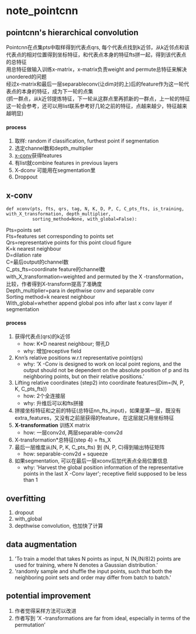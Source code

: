 # note_pointcnn

## pointcnn's hierarchical convolution
Pointcnn在点集pts中取样得到代表点qrs, 每个代表点找到k近邻，从k近邻点和该代表点的相对位置得到坐标特征，和代表点本身的特征fts拼一起，得到该代表点的总特征   
用总特征做输入训练x-matrix，x-matrix负责weight and permute总特征来解决unordered的问题   
经过x-matrix和最后一层separableconv(让dim对的上)后的feature作为这一轮代表点的本身的特征，成为下一轮的点集  
(抓一群点，从k近邻提炼特征，下一轮从这群点里再抓新的一群点，上一轮的特征这一轮会参考，还可以用list联系参考好几轮之前的特征，点越来越少，特征越来越明显)  
#### process
1. 取样: random if classification, furthest point if segmentation
2. 选定channel数和depth_multiplier
3. [x-conv](#x-conv)获得features
4. 有list就combine features in previous layers
5. X-dconv 可能用在segmentation里
6. Droppout  


## x-conv
```python3
def xconv(pts, fts, qrs, tag, N, K, D, P, C, C_pts_fts, is_training, with_X_transformation, depth_multiplier,
          sorting_method=None, with_global=False):
```
  Pts=points set  
  Fts=features set corresponding to points set  
  Qrs=representative points for this point cloud figure  
  K=k nearest neighbour  
  D=dilation rate  
  C=最后output的channel数  
  C_pts_fts=coordinate feature的channel数  
  with_X_transformation=weighted and permuted by the X -transformation，比较，作者得到X-transform提高了准确度  
  Depth_multiplier=para in depthwise conv and separable conv  
  Sorting method=k nearest neighbour  
  With_global=whether append global pos info after last x conv layer if segmentation  

#### process
1. 获得代表点(qrs)的k近邻  
    * how: K*D nearest neighbour; 带孔D   
    * why: 增加receptive field  
2. Knn’s relative positions w.r.t representative point(qrs) 
    * why: ‘X -Conv is designed to work on local point regions, and the output should not be dependent on the absolute position of p and its neighboring points, but on their relative positions.’
3. Lifting relative coordinates (step2) into coordinate features(Dim=(N, P, K, C_pts_fts)) 
    * how: 2个全连接层  
    * why: 升维后可以和fts拼接  
4. 拼接坐标特征和之前的特征(总特征nn_fts_input)，如果是第一层，既没有extra_features，又没有之前层获得的feature，在这层就只用坐标特征
5. **X-transformation** 训练X matrix   
    * how: 一层conv2d, 两层separable-conv2d  
6. X-transformation*总特征(step 4) = fts_X
7. 最后一层维度从(N, P, K, C_pts_fts) 到 (N, P, C)得到输出特征矩阵  
    * how: separable-conv2d + squeeze
8. 如果segmentation, 可以在最后一层xconv后加代表点全局位置信息 
    * why: 'Harvest the global position information of the representative points in the last X -Conv layer'; receptive field supposed to be less than 1
  
## overfitting
1. dropout  
2. with_global  
3. depthwise convolution, 也加快了计算  

## data augmentation
1. 'To train a model that takes N points as input, N (N,(N/8)2) points are used for training, where N denotes a Gaussian distribution.'
2. 'randomly sample and shuffle the input points, such that both the neighboring point sets and order may differ from batch to batch.'

## potential improvement
1. 作者觉得采样方法可以改进    
2. 作者写到 ’X -transformations are far from ideal, especially in terms of the permutation’  


